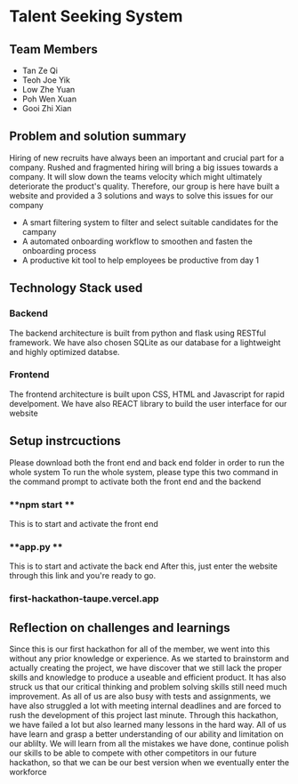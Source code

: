 # Talent Seeking System

## Team Members
- Tan Ze Qi
- Teoh Joe Yik
- Low Zhe Yuan
- Poh Wen Xuan
- Gooi Zhi Xian

## Problem and solution summary
Hiring of new recruits have always been an important and crucial part for a company. Rushed and fragmented hiring will bring a big issues towards a company. It will slow down the teams velocity which might ultimately deteriorate the product's quality. Therefore, our group is here have built a website and provided a 3 solutions and ways to solve this issues for our company
- A smart filtering system to filter and select suitable candidates for the campany
- A automated onboarding workflow to smoothen and fasten the onboarding process
- A productive kit tool to help employees be productive from day 1

## Technology Stack used
### Backend
The backend architecture is built from python and flask using RESTful framework. We have also chosen SQLite as our database for a lightweight and highly optimized databse.

### Frontend
The frontend architecture is built upon CSS, HTML and Javascript for rapid develpoment. We have also REACT library to build the user interface for our website

## Setup instrcuctions
Please download both the front end and back end folder in order to run the whole system
To run the whole system, please type this two command in the command prompt to activate both the front end and the backend
### **npm start **
This is to start and activate the front end
### **app.py **
This is to start and activate the back end
After this, just enter the website through this link and you're ready to go.
### **first-hackathon-taupe.vercel.app**


## Reflection on challenges and learnings
Since this is our first hackathon for all of the member, we went into this without any prior knowledge or experience. As we started to brainstorm and actually creating the project, we have discover that we still lack the proper skills and knowledge to produce a useable and efficient product. It has also struck us that our critical thinking and problem solving skills still need much improvement. As all of us are also busy with tests and assignments, we have also struggled a lot with meeting internal deadlines and are forced to rush the development of this project last minute. Through this hackathon, we have failed a lot but also learned many lessons in the hard way. All of us have learn and grasp a better understanding of our ability and limitation on our ablilty. We will learn from all the mistakes we have done, continue polish our skills to be able to compete with other competitors in our future hackathon, so that we can be our best version when we eventually enter the workforce  

